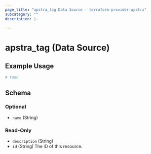 ```yaml
---
page_title: "apstra_tag Data Source - terraform-provider-apstra"
subcategory: ""
description: |-
  
---
```


# apstra_tag (Data Source)



## Example Usage

```terraform
# todo
```

<!-- schema generated by tfplugindocs -->
## Schema

### Optional

- `name` (String)

### Read-Only

- `description` (String)
- `id` (String) The ID of this resource.
